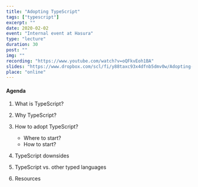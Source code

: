 ```yaml
---
title: "Adopting TypeScript"
tags: ["typescript"]
excerpt: ""
date: 2020-02-02
event: "Internal event at Hasura"
type: "lecture"
duration: 30
post: ""
img: ""
recording: "https://www.youtube.com/watch?v=oQFkvEoh1BA"
slides: "https://www.dropbox.com/scl/fi/y88taxc93x4dfnb5dmv0w/Adopting-TypeScript.paper?dl=0&rlkey=0wb3yt14jli5wimuh5xxo85av"
place: "online"
---
```


#### Agenda

1. What is TypeScript?
2. Why TypeScript?
3. How to adopt TypeScript?

   - Where to start?
   - How to start?

4. TypeScript downsides

5. TypeScript vs. other typed languages

6. Resources
